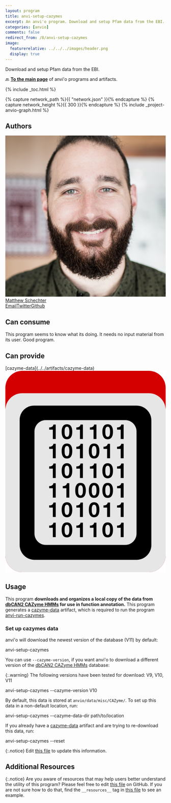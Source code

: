 ```yaml
---
layout: program
title: anvi-setup-cazymes
excerpt: An anvi'o program. Download and setup Pfam data from the EBI.
categories: [anvio]
comments: false
redirect_from: /8/anvi-setup-cazymes
image:
  featurerelative: ../../../images/header.png
  display: true
---
```


Download and setup Pfam data from the EBI.

🔙 **[To the main page](../../)** of anvi'o programs and artifacts.


{% include _toc.html %}
<div id="svg" class="subnetwork"></div>
{% capture network_path %}{{ "network.json" }}{% endcapture %}
{% capture network_height %}{{ 300 }}{% endcapture %}
{% include _project-anvio-graph.html %}


## Authors

<div class="anvio-person"><div class="anvio-person-info"><div class="anvio-person-photo"><img class="anvio-person-photo-img" src="../../images/authors/mschecht.jpg" /></div><div class="anvio-person-info-box"><a href="/people/mschecht" target="_blank"><span class="anvio-person-name">Matthew Schechter</span></a><div class="anvio-person-social-box"><a href="mailto:mschechter@uchicago.edu" class="person-social" target="_blank"><i class="fa fa-fw fa-envelope-square"></i>Email</a><a href="http://twitter.com/mschecht_bio" class="person-social" target="_blank"><i class="fa fa-fw fa-twitter-square"></i>Twitter</a><a href="http://github.com/mschecht" class="person-social" target="_blank"><i class="fa fa-fw fa-github"></i>Github</a></div></div></div></div>



## Can consume


This program seems to know what its doing. It needs no input material from its user. Good program.


## Can provide


<p style="text-align: left" markdown="1"><span class="artifact-p">[cazyme-data](../../artifacts/cazyme-data) <img src="../../images/icons/DATA.png" class="artifact-icon-mini" /></span></p>


## Usage


This program **downloads and organizes a local copy of the data from [dbCAN2 CAZyme HMMs](https://bcb.unl.edu/dbCAN2/download/Databases/) for use in function annotation.** This program generates a <span class="artifact-n">[cazyme-data](/help/8/artifacts/cazyme-data)</span> artifact, which is required to run the program <span class="artifact-p">[anvi-run-cazymes](/help/8/programs/anvi-run-cazymes)</span>. 

### Set up cazymes data

anvi'o will download the newest version of the database (V11) by default:

<div class="codeblock" markdown="1">
anvi&#45;setup&#45;cazymes 
</div>

You can use `--cazyme-version`, if you want anvi'o to download a different version of the [dbCAN2 CAZyme HMMs](https://bcb.unl.edu/dbCAN2/download/Databases/) database:

{:.warning}
The following versions have been tested for download: V9, V10, V11

<div class="codeblock" markdown="1">
anvi&#45;setup&#45;cazymes &#45;&#45;cazyme&#45;version V10
</div>

By default, this data is stored at `anvio/data/misc/CAZyme/`. To set up this data in a non-default location, run:

<div class="codeblock" markdown="1">
anvi&#45;setup&#45;cazymes &#45;&#45;cazyme&#45;data&#45;dir path/to/location
</div>

If you already have a <span class="artifact-n">[cazyme-data](/help/8/artifacts/cazyme-data)</span> artifact and are trying to re-download this data, run:

<div class="codeblock" markdown="1">
anvi&#45;setup&#45;cazymes &#45;&#45;reset
</div>


{:.notice}
Edit [this file](https://github.com/merenlab/anvio/tree/master/anvio/docs/programs/anvi-setup-cazymes.md) to update this information.


## Additional Resources



{:.notice}
Are you aware of resources that may help users better understand the utility of this program? Please feel free to edit [this file](https://github.com/merenlab/anvio/tree/master/bin/anvi-setup-cazymes) on GitHub. If you are not sure how to do that, find the `__resources__` tag in [this file](https://github.com/merenlab/anvio/blob/master/bin/anvi-interactive) to see an example.
